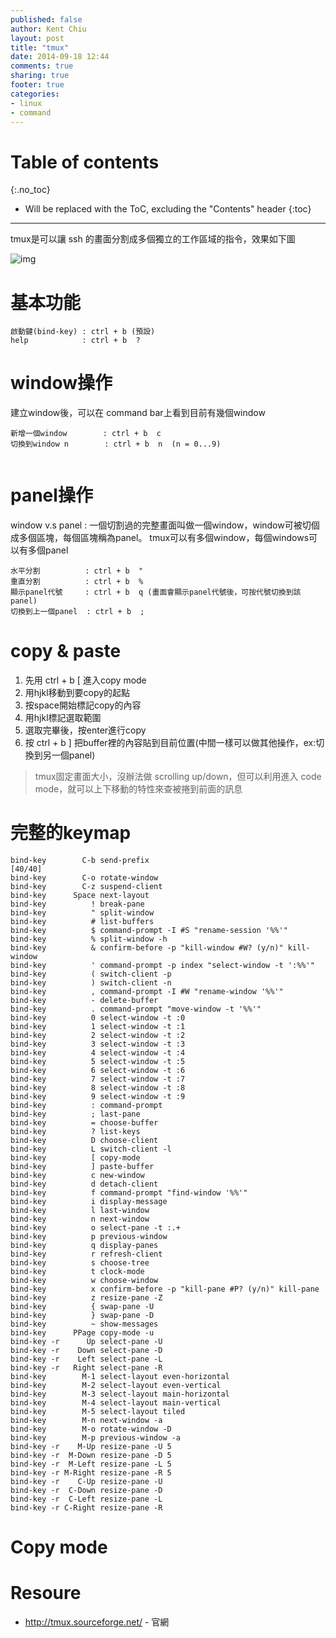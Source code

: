 ```yaml
---
published: false
author: Kent Chiu
layout: post
title: "tmux"
date: 2014-09-18 12:44
comments: true
sharing: true
footer: true
categories: 
- linux
- command
---
```



# Table of contents
{:.no_toc}

* Will be replaced with the ToC, excluding the "Contents" header
{:toc}

----------------------------------------------------------------




tmux是可以讓 ssh 的畫面分割成多個獨立的工作區域的指令，效果如下圖

![img](http://tmux.sourceforge.net/tmux5.png)

# 基本功能

```
啟動鍵(bind-key) : ctrl + b (預設)
help            : ctrl + b  ?

```

# window操作
建立window後，可以在 command bar上看到目前有幾個window

```
新增一個window        : ctrl + b  c
切換到window n        : ctrl + b  n  (n = 0...9)


```

# panel操作
window v.s panel : 一個切割過的完整畫面叫做一個window，window可被切個成多個區塊，每個區塊稱為panel。
tmux可以有多個window，每個windows可以有多個panel


```
水平分割          : ctrl + b  "
重直分割          : ctrl + b  % 
顯示panel代號     : ctrl + b  q (畫面會顯示panel代號後，可按代號切換到該panel)
切換到上一個panel  : ctrl + b  ; 

```



# copy & paste

1. 先用 ctrl + b [ 進入copy mode
2. 用hjkl移動到要copy的起點
3. 按space開始標記copy的內容
4. 用hjkl標記選取範圍
5. 選取完畢後，按enter進行copy
6. 按 ctrl + b ] 把buffer裡的內容貼到目前位置(中間一樣可以做其他操作，ex:切換到另一個panel)   

> tmux固定畫面大小，沒辦法做 scrolling up/down，但可以利用進入 code mode，就可以上下移動的特性來查被捲到前面的訊息

# 完整的keymap   

```
bind-key        C-b send-prefix                                                                             [40/40]
bind-key        C-o rotate-window
bind-key        C-z suspend-client
bind-key      Space next-layout
bind-key          ! break-pane
bind-key          " split-window
bind-key          # list-buffers
bind-key          $ command-prompt -I #S "rename-session '%%'"
bind-key          % split-window -h
bind-key          & confirm-before -p "kill-window #W? (y/n)" kill-window
bind-key          ' command-prompt -p index "select-window -t ':%%'"
bind-key          ( switch-client -p
bind-key          ) switch-client -n
bind-key          , command-prompt -I #W "rename-window '%%'"
bind-key          - delete-buffer
bind-key          . command-prompt "move-window -t '%%'"
bind-key          0 select-window -t :0
bind-key          1 select-window -t :1
bind-key          2 select-window -t :2
bind-key          3 select-window -t :3
bind-key          4 select-window -t :4
bind-key          5 select-window -t :5
bind-key          6 select-window -t :6
bind-key          7 select-window -t :7
bind-key          8 select-window -t :8
bind-key          9 select-window -t :9
bind-key          : command-prompt
bind-key          ; last-pane
bind-key          = choose-buffer
bind-key          ? list-keys
bind-key          D choose-client
bind-key          L switch-client -l
bind-key          [ copy-mode
bind-key          ] paste-buffer
bind-key          c new-window
bind-key          d detach-client
bind-key          f command-prompt "find-window '%%'"
bind-key          i display-message
bind-key          l last-window
bind-key          n next-window
bind-key          o select-pane -t :.+
bind-key          p previous-window
bind-key          q display-panes
bind-key          r refresh-client
bind-key          s choose-tree
bind-key          t clock-mode
bind-key          w choose-window
bind-key          x confirm-before -p "kill-pane #P? (y/n)" kill-pane
bind-key          z resize-pane -Z
bind-key          { swap-pane -U
bind-key          } swap-pane -D
bind-key          ~ show-messages
bind-key      PPage copy-mode -u
bind-key -r      Up select-pane -U
bind-key -r    Down select-pane -D
bind-key -r    Left select-pane -L
bind-key -r   Right select-pane -R
bind-key        M-1 select-layout even-horizontal
bind-key        M-2 select-layout even-vertical
bind-key        M-3 select-layout main-horizontal
bind-key        M-4 select-layout main-vertical
bind-key        M-5 select-layout tiled
bind-key        M-n next-window -a
bind-key        M-o rotate-window -D
bind-key        M-p previous-window -a
bind-key -r    M-Up resize-pane -U 5
bind-key -r  M-Down resize-pane -D 5
bind-key -r  M-Left resize-pane -L 5
bind-key -r M-Right resize-pane -R 5
bind-key -r    C-Up resize-pane -U
bind-key -r  C-Down resize-pane -D
bind-key -r  C-Left resize-pane -L
bind-key -r C-Right resize-pane -R

```

# Copy mode


# Resoure
- <http://tmux.sourceforge.net/> - 官網

